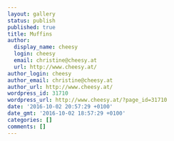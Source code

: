 ```yaml
---
layout: gallery
status: publish
published: true
title: Muffins
author:
  display_name: cheesy
  login: cheesy
  email: christine@cheesy.at
  url: http://www.cheesy.at/
author_login: cheesy
author_email: christine@cheesy.at
author_url: http://www.cheesy.at/
wordpress_id: 31710
wordpress_url: http://www.cheesy.at/?page_id=31710
date: '2016-10-02 20:57:29 +0100'
date_gmt: '2016-10-02 18:57:29 +0100'
categories: []
comments: []
---
```

